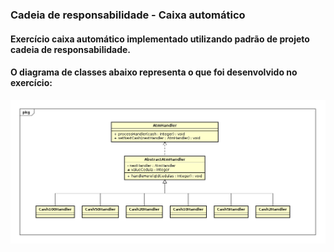 ### Cadeia de responsabilidade - Caixa automático

#### Exercício caixa automático implementado utilizando padrão de projeto cadeia de responsabilidade.
#### O diagrama de classes abaixo representa o que foi desenvolvido no exercício:

![alt text](https://github.com/douglasbolis/poo2/blob/develop/exercicios/padroesProjetos/comportamental/cadeiaResponsabilidade/caixaAutomaticoCadeiaResponsabilidade/diagrama/diagramaClasses.png)
